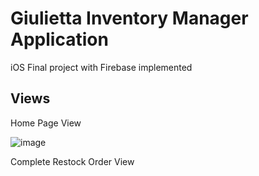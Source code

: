 # Giulietta Inventory Manager Application
iOS Final project with Firebase implemented

## Views

Home Page View

![image](https://github.com/Iantomasi/GiuliettaInventoryManager/assets/77695020/7ea1f8cb-c521-413e-9d84-99b13dc67f87)

Complete Restock Order View

